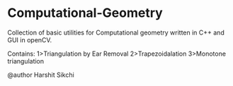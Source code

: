 # Computational-Geometry


Collection of basic utilities for Computational geometry written in C++ and GUI in openCV.

Contains:
1>Triangulation by Ear Removal
2>Trapezoidalation
3>Monotone triangulation


@author
Harshit Sikchi

